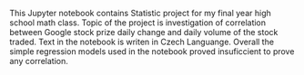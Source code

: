 This Jupyter notebook contains Statistic project for my final year high school math class. 
Topic of the project is investigation of correlation between Google stock prize daily change and daily volume of the stock traded. 
Text in the notebook is writen in Czech Languange. 
Overall the simple regression models used in the notebook proved insuficcient to prove any correlation.

